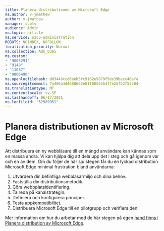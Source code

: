 ```yaml
---
title: Planera distributionen av Microsoft Edge
ms.author: v-jmathew
author: v-jmathew
manager: scotv
audience: Admin
ms.topic: article
ms.service: o365-administration
ROBOTS: NOINDEX, NOFOLLOW
localization_priority: Normal
ms.collection: Adm_O365
ms.custom:
- "9005291"
- "9140"
- "11087"
- "9006490"
ms.openlocfilehash: dd3449ccd6eeb5fc9162e9679f5de39bacc46efa
ms.sourcegitcommit: 7a406a3d4680662e81f0056454f7e25fb2f52504
ms.translationtype: MT
ms.contentlocale: sv-SE
ms.lasthandoff: 06/17/2021
ms.locfileid: "52989951"
---
```

# <a name="plan-your-deployment-of-microsoft-edge"></a>Planera distributionen av Microsoft Edge

Att distribuera en ny webbläsare till en mängd användare kan kännas som en massa andra. Vi kan hjälpa dig att dela upp det i steg och gå igenom var och en av dem. Om du följer de här sju stegen får du en lyckad distribution Microsoft Edge minimal frustration bland användarna:

1. Utvärdera din befintliga webbläsarmiljö och dina behov.
2. Fastställa din distributionsmetodik.
3. Göra webbplatsidentifiering.
4. Ta reda på kanalstrategin.
5. Definiera och konfigurera principer.
6. Testa appkompatibilitet.
7. Distribuera Microsoft Edge till en pilotgrupp och verifiera den.

Mer information om hur du arbetar med de här stegen på egen [hand finns i Planera distribution av Microsoft Edge](https://go.microsoft.com/fwlink/?linkid=2129990).
